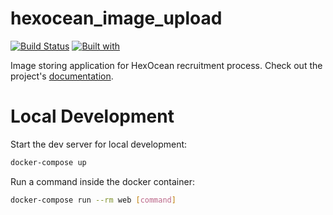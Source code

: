 # hexocean_image_upload

[![Build Status](https://travis-ci.org/sunnyfloyd/hexocean_image_upload.svg?branch=master)](https://travis-ci.org/sunnyfloyd/hexocean_image_upload)
[![Built with](https://img.shields.io/badge/Built_with-Cookiecutter_Django_Rest-F7B633.svg)](https://github.com/agconti/cookiecutter-django-rest)

Image storing application for HexOcean recruitment process. Check out the project's [documentation](http://sunnyfloyd.github.io/hexocean_image_upload/).
 

# Local Development

Start the dev server for local development:
```bash
docker-compose up
```

Run a command inside the docker container:

```bash
docker-compose run --rm web [command]
```
